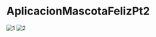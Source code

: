 # AplicacionMascotaFelizPt2
![1](https://github.com/JoseCabrera88/AplicacionMascotaFelizPt2/assets/105029340/b4333ce5-eeee-48da-8faa-2dafdf60b4de)
![2](https://github.com/JoseCabrera88/AplicacionMascotaFelizPt2/assets/105029340/3dc7768b-9e73-42e9-a5eb-00bd7ae698f6)
